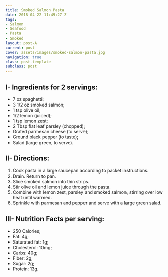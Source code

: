 ```yaml
---
title: Smoked Salmon Pasta
date: 2018-04-22 11:49:27 Z
tags:
- Salmon
- Seafood
- Pasta
- Smoked
layout: post-A
current: post
cover: assets/images/smoked-salmon-pasta.jpg
navigation: true
class: post-template
subclass: post
---
```


## I- Ingredients for 2 servings:

* 7 oz spaghetti;
* 3 1/2 oz smoked salmon;
* 1 tsp olive oil;
* 1/2 lemon (juiced);
* 1 tsp lemon zest;
* 2 Tbsp flat leaf parsley (chopped);
* Grated parmesan cheese (to serve);
* Ground black pepper (to taste);
* Salad (large green, to serve).

## II- Directions:

1. Cook pasta in a large saucepan according to packet instructions.
1. Drain. Return to pan.
1. Slice smoked salmon into thin strips.
1. Stir olive oil and lemon juice through the pasta.
1. Combine with lemon zest, parsley and smoked salmon, stirring over low heat until warmed.
1. Sprinkle with parmesan and pepper and serve with a large green salad.

## III- Nutrition Facts per serving:

* 250 Calories;
* Fat: 4g;
* Saturated fat: 1g;
* Cholesterol: 10mg;
* Carbs: 40g;
* Fiber: 2g;
* Sugar: 2g;
* Protein: 13g.